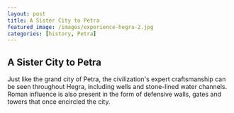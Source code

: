 ```yaml
---
layout: post
title: A Sister City to Petra
featured_image: /images/experience-hegra-2.jpg
categories: [history, Petra]
---
```


## A Sister City to Petra

Just like the grand city of Petra, the civilization's expert craftsmanship can be seen throughout Hegra, including wells and stone-lined water channels. Roman influence is also present in the form of defensive walls, gates and towers that once encircled the city.